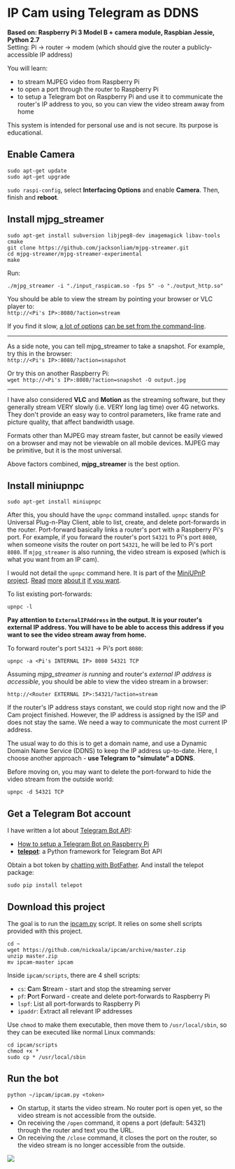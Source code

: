 # IP Cam using Telegram as DDNS

**Based on: Raspberry Pi 3 Model B + camera module, Raspbian Jessie, Python 2.7**  
Setting: Pi → router → modem (which should give the router a publicly-accessible IP address)

You will learn:
- to stream MJPEG video from Raspberry Pi
- to open a port through the router to Raspberry Pi
- to setup a Telegram bot on Raspberry Pi and use it to communicate the router's IP address to you, so you can view the video stream away from home

This system is intended for personal use and is not secure. Its purpose is educational.

## Enable Camera

```
sudo apt-get update
sudo apt-get upgrade
```

`sudo raspi-config`, select **Interfacing Options** and enable **Camera**. Then, finish and **reboot**.

## Install mjpg_streamer

```
sudo apt-get install subversion libjpeg8-dev imagemagick libav-tools cmake
git clone https://github.com/jacksonliam/mjpg-streamer.git
cd mjpg-streamer/mjpg-streamer-experimental
make
```

Run:
```
./mjpg_streamer -i "./input_raspicam.so -fps 5" -o "./output_http.so"
```

You should be able to view the stream by pointing your browser or VLC player to:  
`http://<Pi's IP>:8080/?action=stream`

If you find it slow, [a lot of options](https://github.com/foosel/OctoPrint/wiki/MJPG-Streamer-configuration) [can be set from the command-line](http://skillfulness.blogspot.hk/2010/03/mjpg-streamer-documentation.html).

-----
As a side note, you can tell mjpg_streamer to take a snapshot. For example, try this in the browser:  
`http://<Pi's IP>:8080/?action=snapshot`

Or try this on another Raspberry Pi:  
`wget http://<Pi's IP>:8080/?action=snapshot -O output.jpg`

-----
I have also considered **VLC** and **Motion** as the streaming software, but they generally stream VERY slowly (i.e. VERY long lag time) over 4G networks. They don't provide an easy way to control parameters, like frame rate and picture quality, that affect bandwidth usage.

Formats other than MJPEG may stream faster, but cannot be easily viewed on a browser and may not be viewable on all mobile devices. MJPEG may be primitive, but it is the most universal.

Above factors combined, **mjpg_streamer** is the best option.

## Install miniupnpc

```
sudo apt-get install miniupnpc
```

After this, you should have the `upnpc` command installed. `upnpc` stands for Universal Plug-n-Play Client, able to list, create, and delete port-forwards in the router. Port-forward basically links a router's port with a Raspberry Pi's port. For example, if you forward the router's port `54321` to Pi's port `8080`, when someone visits the router on port `54321`, he will be led to Pi's port `8080`. If `mjpg_streamer` is also running, the video stream is exposed (which is what you want from an IP cam).

I would not detail the `upnpc` command here. It is part of the [MiniUPnP project](http://miniupnp.free.fr/). [Read](http://www.makelinux.com/man/1/U/upnpc) [more](http://superuser.com/questions/192132/how-to-automatically-forward-a-port-from-the-router-to-a-mac-upnp) [about it](https://forum.transmissionbt.com/viewtopic.php?t=15840) [if you want](http://po-ru.com/diary/using-upnp-igd-for-simpler-port-forwarding/).

To list existing port-forwards:

```
upnpc -l
```

**Pay attention to `ExternalIPAddress` in the output. It is your router's external IP address. You will have to be able to access this address if you want to see the video stream away from home.**

To forward router's port `54321` → Pi's port `8080`:

```
upnpc -a <Pi's INTERNAL IP> 8080 54321 TCP
```

Assuming *mjpg_streamer is running* and router's *external IP address is accessible*, you should be able to view the video stream in a browser:

```
http://<Router EXTERNAL IP>:54321/?action=stream
```

If the router's IP address stays constant, we could stop right now and the IP Cam project finished. However, the IP address is assigned by the ISP and does not stay the same. We need a way to communicate the most current IP address.

The usual way to do this is to get a domain name, and use a Dynamic Domain Name Service (DDNS) to keep the IP address up-to-date. Here, I choose another approach - **use Telegram to "simulate" a DDNS**.

Before moving on, you may want to delete the port-forward to hide the video stream from the outside world:

```
upnpc -d 54321 TCP
```

## Get a Telegram Bot account

I have written a lot about [Telegram Bot API](https://core.telegram.org/bots):

- [How to setup a Telegram Bot on Raspberry Pi](http://www.instructables.com/id/Set-up-Telegram-Bot-on-Raspberry-Pi/)
- **[telepot](https://github.com/nickoala/telepot)**: a Python framework for Telegram Bot API

Obtain a bot token by [chatting with BotFather](https://core.telegram.org/bots). And install the telepot package:

```
sudo pip install telepot
```

## Download this project

The goal is to run the [ipcam.py](https://github.com/nickoala/ipcam/blob/master/ipcam.py) script. It relies on some shell scripts provided with this project.

```
cd ~
wget https://github.com/nickoala/ipcam/archive/master.zip
unzip master.zip
mv ipcam-master ipcam
```

Inside `ipcam/scripts`, there are 4 shell scripts:

- `cs`: **C**am **S**tream - start and stop the streaming server
- `pf`: **P**ort **F**orward - create and delete port-forwards to Raspberry Pi
- `lspf`: List all port-forwards to Raspberry Pi
- `ipaddr`: Extract all relevant IP addresses

Use `chmod` to make them executable, then move them to `/usr/local/sbin`, so they can be executed like normal Linux commands:

```
cd ipcam/scripts
chmod +x *
sudo cp * /usr/local/sbin
```

## Run the bot

```
python ~/ipcam/ipcam.py <token>
```

- On startup, it starts the video stream. No router port is open yet, so the video stream is not accessible from the outside.
- On receiving the `/open` command, it opens a port (default: 54321) through the router and text you the URL.
- On receiving the `/close` command, it closes the port on the router, so the video stream is no longer accessible from the outside.

![](https://github.com/nickoala/ipcam/blob/master/images/ipcam.png?raw=true)
